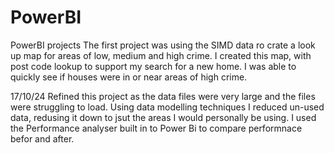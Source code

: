 # PowerBI
PowerBI projects
The first project was using the SIMD data ro crate a look up map for areas of low, medium and high crime.
I created this map, with post code lookup to support my search for a new home. I was able to quickly see if houses were in or near areas of high crime.

17/10/24
Refined this project as the data files were very large and the files were struggling to load. Using data modelling techniques I reduced un-used data, redusing it down to jsut the areas I would personally be using.
I used the Performance analyser built in to Power Bi to compare performnace befor and after.
